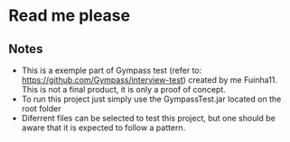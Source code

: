 # Read me please

## Notes
- This is a exemple part of Gympass test (refer to: https://github.com/Gympass/interview-test) created by me Fuinha11. This is not a final product, it is only a proof of concept.
- To run this project just simply use the GympassTest.jar located on the root folder
- Diferrent files can be selected to test this project, but one should be aware that it is expected to follow a pattern.
